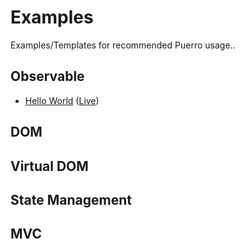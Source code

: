 # Examples

Examples/Templates for recommended Puerro usage..

## Observable

- [Hello World](observable/Observable.html) ([Live](https://robin-fhnw.github.io/IP5-Puerro/examples/observable/Observable.html))

## DOM

## Virtual DOM

## State Management

## MVC


